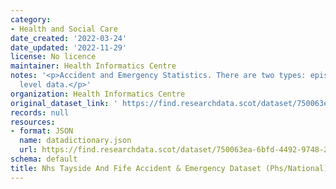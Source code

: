 ```yaml
---
category:
- Health and Social Care
date_created: '2022-03-24'
date_updated: '2022-11-29'
license: No licence
maintainer: Health Informatics Centre
notes: '<p>Accident and Emergency Statistics. There are two types: episode and aggregate
  level data.</p>'
organization: Health Informatics Centre
original_dataset_link: ' https://find.researchdata.scot/dataset/750063ea-6bfd-4492-9748-2a18080cf6ea'
records: null
resources:
- format: JSON
  name: datadictionary.json
  url: https://find.researchdata.scot/dataset/750063ea-6bfd-4492-9748-2a18080cf6ea/resource/750063ea-6bfd-4492-9748-2a18080cf6ea/download/datadictionary.json
schema: default
title: Nhs Tayside And Fife Accident & Emergency Dataset (Phs/National)
---
```

